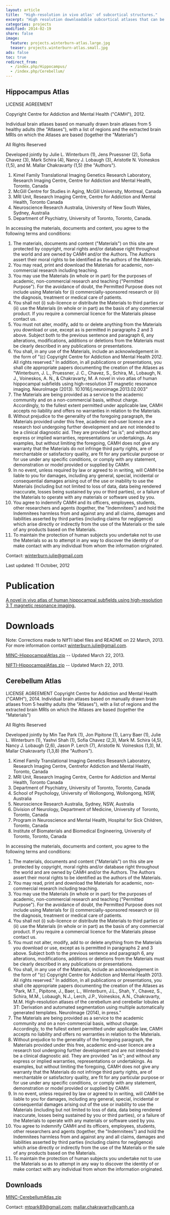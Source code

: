 ```yaml
---
layout: article
title:  "High-resolution in vivo atlas' of subcortical structures."
excerpt: "High resolution downloadable subcortical atlases that can be applied to your own data sets."
categories: projects
modified: 2014-02-19
share: false
image:
  feature: projects.winterburn-atlas.large.jpg
  teaser: projects.winterburn-atlas.small.jpg
ads: false
toc: true
redirect_from:
  - /index.php/Hippocampus/
  - /index.php/Cerebellum/
---
```


Hippocampus Atlas
-----------------
LICENSE AGREEMENT

Copyright Centre for Addiction and Mental Health ("CAMH"), 2012.

Individual brain atlases based on manually drawn brain atlases from 5 healthy adults (the "Atlases"), with a list of regions and the extracted brain MRIs on which the Atlases are based (together the "Materials")

All Rights Reserved

Developed jointly by Julie L. Winterburn (1), Jens Pruessner (2), Sofia Chavez (3), Mark Schira (4), Nancy J. Lobaugh (3), Aristotle N. Voineskos (1,5), and M. Mallar Chakravarty (1,5) (the "Authors").

1. Kimel Family Translational Imaging Genetics Research Laboratory, Research Imaging Centre, Centre for Addiction and Mental Health, Toronto, Canada
2. McGill Centre for Studies in Aging, McGill University, Montreal, Canada 
3. MRI Unit, Research Imaging Centre, Centre for Addiction and Mental Health, Toronto Canada
4. Neuroscience Research Australia, University of New South Wales, Sydney, Australia
5. Department of Psychiatry, University of Toronto, Toronto, Canada.

In accessing the materials, documents and content, you agree to the following terms and conditions:

1. The materials, documents and content ("Materials") on this site are protected by copyright, moral rights and/or database right throughout the world and are owned by CAMH and/or the Authors. The Authors assert their moral rights to be identified as the authors of the Materials.
2. You may read, print and download the Materials for academic, non-commercial research including teaching.
3. You may use the Materials (in whole or in part) for the purposes of academic, non-commercial research and teaching ("Permitted Purpose"). For the avoidance of doubt, the Permitted Purpose does not include using Materials for (i) commercially-sponsored research or (ii) the diagnosis, treatment or medical care of patients.
4. You shall not (i) sub-licence or distribute the Materials to third parties or (ii) use the Materials (in whole or in part) as the basis of any commercial product. If you require a commercial licence for the Materials please contact us.
5. You must not alter, modify, add to or delete anything from the Materials you download or use, except as is permitted in paragraphs 2 and 3 above. Subject both to the previous sentence and paragraph 6, any alterations, modifications, additions or deletions from the Materials must be clearly described in any publications or presentations.
6. You shall, in any use of the Materials, include an acknowledgement in the form of "(c) Copyright Centre for Addiction and Mental Health 2012. All rights reserved." In addition, in all publications or presentations, you shall cite appropriate papers documenting the creation of the Atlases as "Winterburn, J. L., Pruessner, J. C., Chavez, S., Schira, M., Lobaugh, N. J., Voineskos, A. N., & Chakravarty, M. A novel in vivo atlas of human hippocampal subfields using high-resolution 3T magnetic resonance imaging. NeuroImage (2013). 10.1016/j.neuroimage.2013.02.003"
7. The Materials are being provided as a service to the academic community and on a non-commercial basis, without charge. Accordingly, to the fullest extent permitted under applicable law, CAMH accepts no liability and offers no warranties in relation to the Materials.
8. Without prejudice to the generality of the foregoing paragraph, the Materials provided under this free, academic end-user licence are a research tool undergoing further development and are not intended to be a clinical diagnostic aid. They are provided "as is"; and without any express or implied warranties, representations or undertakings. As examples, but without limiting the foregoing, CAMH does not give any warranty that the Materials do not infringe third party rights, are of merchantable or satisfactory quality, are fit for any particular purpose or for use under any specific conditions, or comply with any statement, demonstration or model provided or supplied by CAMH.
8. In no event, unless required by law or agreed to in writing, will CAMH be liable to you for damages, including any general, special, incidental or consequential damages arising out of the use or inability to use the Materials (including but not limited to loss of data, data being rendered inaccurate, losses being sustained by you or third parties), or a failure of the Materials to operate with any materials or software used by you.
9. You agree to indemnify CAMH and its officers, employees, students, other researchers and agents (together, the "Indemnitees") and hold the Indemnitees harmless from and against any and all claims, damages and liabilities asserted by third parties (including claims for negligence) which arise directly or indirectly from the use of the Materials or the sale of any products based on the Materials.
10. To maintain the protection of human subjects you undertake not to use the Materials so as to attempt in any way to discover the identity of or make contact with any individual from whom the information originated.

Contact: winterburn.julie@gmail.com

Last updated: 11 October, 2012

Publication
===========

[A novel in vivo atlas of human hippocampal subfields using high-resolution 3 T magnetic resonance imaging.](http://www.sciencedirect.com/science/article/pii/S1053811913001237)

Downloads
=========

Note: Corrections made to NIfTI label files and README on 22 March, 2013. For more information contact [winterburn.julie@gmail.com](mailto:winterburn.julie@gmail.com).

[MINC-HippocampalAtlas.zip](http://imaging-genetics.camh.ca/data/WinterburnHippocampalAtlas_MINC_v2.zip) -- Updated March 22, 2013.

[NIFTI-HippocampalAtlas.zip](http://imaging-genetics.camh.ca/data/WinterburnHippocampalAtlas_NIfTI_v2_Apr.18.zip) -- Updated March 22, 2013.


Cerebellum Atlas
-----------------

LICENSE AGREEMENT
Copyright Centre for Addiction and Mental Health ("CAMH"), 2014.
Individual brain atlases based on manually drawn brain atlases from 5 healthy adults (the "Atlases"), with a list of regions and the extracted brain MRIs on which the Atlases are based (together the "Materials")
 
All Rights Reserved

Developed jointly by Min Tae Park (1), Jon Pipitone (1), Larry Baer (1), Julie L. Winterburn (1), Yashvi Shah (1), Sofia Chavez (2,3), Mark M. Schira (4,5), Nancy J. Lobaugh (2,6), Jason P. Lerch (7), Aristotle N. Voineskos (1,3), M. Mallar Chakravarty (1,3,8) (the "Authors").

1. Kimel Family Translational Imaging Genetics Research Laboratory, Research Imaging Centre, Centrefor Addiction and Mental Health, Toronto, Canada
2. MRI Unit, Research Imaging Centre, Centre for Addiction and Mental Health, Toronto Canada
3. Department of Psychiatry, University of Toronto, Toronto, Canada
4. School of Psychology, University of Wollongong, Wollongong, NSW, Australia
5. Neuroscience Research Australia, Sydney, NSW, Australia
6. Division of Neurology, Department of Medicine, University of Toronto, Toronto, Canada
7. Program in Neuroscience and Mental Health, Hospital for Sick Children, Toronto, Canada
8. Institute of Biomaterials and Biomedical Engineering, University of Toronto, Toronto, Canada
 
In accessing the materials, documents and content, you agree to the following terms and conditions:

1. The materials, documents and content ("Materials") on this site are protected by copyright, moral rights and/or database right throughout the world and are owned by CAMH and/or the Authors. The Authors assert their moral rights to be identified as the authors of the Materials.
2. You may read, print and download the Materials for academic, non-commercial research including teaching.
3. You may use the Materials (in whole or in part) for the purposes of academic, non-commercial research and teaching ("Permitted Purpose"). For the avoidance of doubt, the Permitted Purpose does not include using Materials for (i) commercially-sponsored research or (ii) the diagnosis, treatment or medical care of patients.
4. You shall not (i) sub-licence or distribute the Materials to third parties or (ii) use the Materials (in whole or in part) as the basis of any commercial product. If you require a commercial licence for the Materials please contact us.
5. You must not alter, modify, add to or delete anything from the Materials you download or use, except as is permitted in paragraphs 2 and 3 above. Subject both to the previous sentence and paragraph 6, any alterations, modifications, additions or deletions from the Materials must be clearly described in any publications or presentations.
6. You shall, in any use of the Materials, include an acknowledgement in the form of "(c) Copyright Centre for Addiction and Mental Health 2013. All rights reserved." In addition, in all publications or presentations, you shall cite appropriate papers documenting the creation of the Atlases as "Park, M.T., Pipitone, J., Baer, L., Winterburn, J.L., Shah, Y., Chavez, S., Schira, M.M., Lobaugh, N.J., Lerch, J.P., Voineskos, A.N., Chakravarty, M.M. High-resolution atlases of the cerebellum and cerebellar lobules at 3T: Derivation and automated segmentation using multiple automatically generated templates. NeuroImage (2014), in press."
7. The Materials are being provided as a service to the academic community and on a non-commercial basis, without charge. Accordingly, to the fullest extent permitted under applicable law, CAMH accepts no liability and offers no warranties in relation to the Materials.
8. Without prejudice to the generality of the foregoing paragraph, the Materials provided under this free, academic end-user licence are a research tool undergoing further development and are not intended to be a clinical diagnostic aid. They are provided "as is"; and without any express or implied warranties, representations or undertakings. As examples, but without limiting the foregoing, CAMH does not give any warranty that the Materials do not infringe third party rights, are of merchantable or satisfactory quality, are fit for any particular purpose or for use under any specific conditions, or comply with any statement, demonstration or model provided or supplied by CAMH.
9. In no event, unless required by law or agreed to in writing, will CAMH be liable to you for damages, including any general, special, incidental or consequential damages arising out of the use or inability to use the Materials (including but not limited to loss of data, data being rendered inaccurate, losses being sustained by you or third parties), or a failure of the Materials to operate with any materials or software used by you.
10. You agree to indemnify CAMH and its officers, employees, students, other researchers and agents (together, the "Indemnitees") and hold the Indemnitees harmless from and against any and all claims, damages and liabilities asserted by third parties (including claims for negligence) which arise directly or indirectly from the use of the Materials or the sale of any products based on the Materials.
11. To maintain the protection of human subjects you undertake not to use the Materials so as to attempt in any way to discover the identity of or make contact with any individual from whom the information originated.

Downloads
---------
[MINC-CerebellumAtlas.zip](http://imaging-genetics.camh.ca/data/Cerebellum_Atlases_2014-05-27.zip)

Contact: mtpark89@gmail.com; mallar.chakravarty@camh.ca
